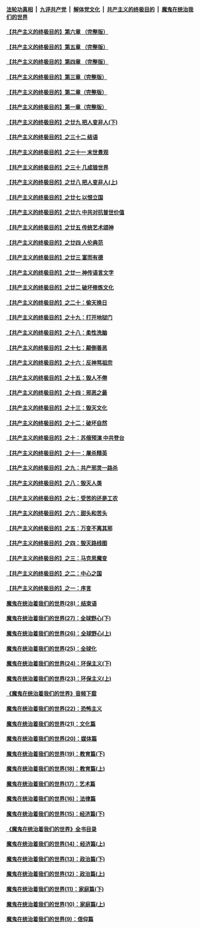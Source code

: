 ####  [法轮功真相](../../../../basic/blob/master/README.md?t=05301431) &nbsp;|&nbsp; [九评共产党](../../../../9ping.md/blob/master/README.md?t=05301431) &nbsp;|&nbsp; [解体党文化](../../../../jtdwh.md/blob/master/README.md?t=05301431)  &nbsp;|&nbsp; [共产主义的终极目的](../../../../gczydzjmd.md/blob/master/README.md?t=05301431) &nbsp;|&nbsp; [魔鬼在统治我们的世界](../../../../mgztzwmdsj.md/blob/master/README.md?t=05301431) 

#### [【共产主义的终极目的】第六章 （完整版）](../pages/nsc422/n11428913.md?t=05301431) 

#### [【共产主义的终极目的】第五章 （完整版）](../pages/nsc422/n11428912.md?t=05301431) 

#### [【共产主义的终极目的】第四章 （完整版）](../pages/nsc422/n11428907.md?t=05301431) 

#### [【共产主义的终极目的】第三章（完整版）](../pages/nsc422/n11428848.md?t=05301431) 

#### [【共产主义的终极目的】第二章（完整版）](../pages/nsc422/n11428831.md?t=05301431) 

#### [【共产主义的终极目的】第一章（完整版）](../pages/nsc422/n11417651.md?t=05301431) 

#### [【共产主义的终极目的】之廿九 把人变非人(下)](../pages/nsc422/n11344140.md?t=05301431) 

#### [【共产主义的终极目的】之三十二 结语](../pages/nsc422/n11360535.md?t=05301431) 

#### [【共产主义的终极目的】之三十一 末世景观](../pages/nsc422/n11351129.md?t=05301431) 

#### [【共产主义的终极目的】之三十 几成狼世界](../pages/nsc422/n11348280.md?t=05301431) 

#### [【共产主义的终极目的】之廿八 把人变非人(上)](../pages/nsc422/n11340492.md?t=05301431) 

#### [【共产主义的终极目的】之廿七 以恨立国](../pages/nsc422/n11336944.md?t=05301431) 

#### [【共产主义的终极目的】之廿六 中共对抗普世价值](../pages/nsc422/n11324785.md?t=05301431) 

#### [【共产主义的终极目的】之廿五 传统艺术颂神](../pages/nsc422/n11296396.md?t=05301431) 

#### [【共产主义的终极目的】之廿四 人伦典范](../pages/nsc422/n11296397.md?t=05301431) 

#### [【共产主义的终极目的】之廿三 富而有德](../pages/nsc422/n11283598.md?t=05301431) 

#### [【共产主义的终极目的】之廿一 神传语言文字](../pages/nsc422/n11263265.md?t=05301431) 

#### [【共产主义的终极目的】之廿二 破坏修炼文化](../pages/nsc422/n11245728.md?t=05301431) 

#### [【共产主义的终极目的】之二十：偷天换日](../pages/nsc422/n11238846.md?t=05301431) 

#### [【共产主义的终极目的】之十九：打开地狱门](../pages/nsc422/n11206376.md?t=05301431) 

#### [【共产主义的终极目的】之十八：柔性洗脑](../pages/nsc422/n11199994.md?t=05301431) 

#### [【共产主义的终极目的】之十七：颠倒善恶](../pages/nsc422/n11179782.md?t=05301431) 

#### [【共产主义的终极目的】之十六：反神骂祖宗](../pages/nsc422/n11166798.md?t=05301431) 

#### [【共产主义的终极目的】之十五：毁人不倦](../pages/nsc422/n11166792.md?t=05301431) 

#### [【共产主义的终极目的】之十四：邪恶之最](../pages/nsc422/n11150249.md?t=05301431) 

#### [【共产主义的终极目的】之十三：毁灭文化](../pages/nsc422/n11135227.md?t=05301431) 

#### [【共产主义的终极目的】之十二：破坏自然](../pages/nsc422/n11135214.md?t=05301431) 

#### [【共产主义的终极目的】之十：苏俄预演 中共登台](../pages/nsc422/n11118424.md?t=05301431) 

#### [【共产主义的终极目的】之十一：屠杀精英](../pages/nsc422/n11118442.md?t=05301431) 

#### [【共产主义的终极目的】之九：共产邪灵一路杀](../pages/nsc422/n11114139.md?t=05301431) 

#### [【共产主义的终极目的】之八：毁灭人类](../pages/nsc422/n11108503.md?t=05301431) 

#### [【共产主义的终极目的】之七：受苦的还是工农](../pages/nsc422/n11101809.md?t=05301431) 

#### [【共产主义的终极目的】之六：甜头和苦头](../pages/nsc422/n11096971.md?t=05301431) 

#### [【共产主义的终极目的】之五：万变不离其邪](../pages/nsc422/n11091285.md?t=05301431) 

#### [【共产主义的终极目的】之四：毁灭路线图](../pages/nsc422/n11086284.md?t=05301431) 

#### [【共产主义的终极目的】之三：马克思魔变](../pages/nsc422/n11061941.md?t=05301431) 

#### [【共产主义的终极目的】之二：中心之国](../pages/nsc422/n11047728.md?t=05301431) 

#### [【共产主义的终极目的】之一：序言](../pages/nsc422/n11086077.md?t=05301431) 

#### [魔鬼在统治着我们的世界(28)：结束语](../pages/nsc422/n10936246.md?t=05301431) 

#### [魔鬼在统治着我们的世界(27)：全球野心(下)](../pages/nsc422/n10928319.md?t=05301431) 

#### [魔鬼在统治着我们的世界(26)：全球野心(上)](../pages/nsc422/n10900318.md?t=05301431) 

#### [魔鬼在统治着我们的世界(25)：全球化](../pages/nsc422/n10788205.md?t=05301431) 

#### [魔鬼在统治着我们的世界(24)：环保主义(下)](../pages/nsc422/n10695307.md?t=05301431) 

#### [魔鬼在统治着我们的世界(23)：环保主义(上)](../pages/nsc422/n10688613.md?t=05301431) 

#### [《魔鬼在统治着我们的世界》音频下载](../pages/nsc422/n10635553.md?t=05301431) 

#### [魔鬼在统治着我们的世界(22)：恐怖主义](../pages/nsc422/n10614727.md?t=05301431) 

#### [魔鬼在统治着我们的世界(21)：文化篇](../pages/nsc422/n10597706.md?t=05301431) 

#### [魔鬼在统治着我们的世界(20)：媒体篇](../pages/nsc422/n10586579.md?t=05301431) 

#### [魔鬼在统治着我们的世界(19)：教育篇(下)](../pages/nsc422/n10564808.md?t=05301431) 

#### [魔鬼在统治着我们的世界(18)：教育篇(上)](../pages/nsc422/n10526970.md?t=05301431) 

#### [魔鬼在统治着我们的世界(17)：艺术篇](../pages/nsc422/n10499093.md?t=05301431) 

#### [魔鬼在统治着我们的世界(16)：法律篇](../pages/nsc422/n10485969.md?t=05301431) 

#### [魔鬼在统治着我们的世界(15)：经济篇(下)](../pages/nsc422/n10469975.md?t=05301431) 

#### [《魔鬼在统治着我们的世界》全书目录](../pages/nsc422/n10464261.md?t=05301431) 

#### [魔鬼在统治着我们的世界(14)：经济篇(上)](../pages/nsc422/n10457370.md?t=05301431) 

#### [魔鬼在统治着我们的世界(13)：政治篇(下)](../pages/nsc422/n10448270.md?t=05301431) 

#### [魔鬼在统治着我们的世界(12)：政治篇(上)](../pages/nsc422/n10444576.md?t=05301431) 

#### [魔鬼在统治着我们的世界(11)：家庭篇(下)](../pages/nsc422/n10440961.md?t=05301431) 

#### [魔鬼在统治着我们的世界(10)：家庭篇(上)](../pages/nsc422/n10435448.md?t=05301431) 

#### [魔鬼在统治着我们的世界(9)：信仰篇](../pages/nsc422/n10432159.md?t=05301431) 


